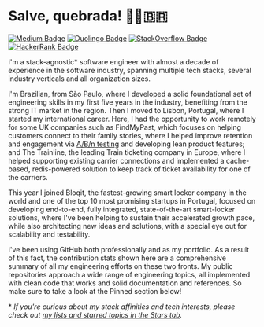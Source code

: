 # Salve, quebrada! ✊🏽🇧🇷

[![Medium Badge](https://img.shields.io/badge/Medium-12100E?style=for-the-badge&logo=medium&logoColor=white)](https://medium.com/@kaiosilveira)
[![Duolingo Badge](https://img.shields.io/badge/Duolingo-12100E?style=for-the-badge&logo=Duolingo&logoColor=white)](https://www.duolingo.com/profile/silveirakaio)
[![StackOverflow Badge](https://img.shields.io/badge/Stack_Overflow-12100E?style=for-the-badge&logo=stack-overflow&logoColor=white)](https://stackoverflow.com/users/18781325/kaio-silveira)
[![HackerRank Badge](https://img.shields.io/badge/-Hackerrank-12100E?style=for-the-badge&logo=HackerRank&logoColor=white)](https://www.hackerrank.com/silveira_kaio?hr_r=1)

I'm a stack-agnostic* software engineer with almost a decade of experience in the software industry, spanning multiple tech stacks, several industry verticals and all organization sizes.

I'm Brazilian, from São Paulo, where I developed a solid foundational set of engineering skills in my first five years in the industry, benefiting from the strong IT market in the region. Then I moved to Lisbon, Portugal, where I started my international career. Here, I had the opportunity to work remotely for some UK companies such as FindMyPast, which focuses on helping customers connect to their family stories, where I helped improve retention and engagement via [A/B/n testing](https://github.com/kaiosilveira/ab-testing-web-app) and developing lean product features; and The Trainline, the leading Train ticketing company in Europe, where I helped supporting existing carrier connections and implemented a cache-based, redis-powered solution to keep track of ticket availability for one of the carriers.

This year I joined Bloqit, the fastest-growing smart locker company in the world and one of the top 10 most promising startups in Portugal, focused on developing end-to-end, fully integrated, state-of-the-art smart-locker solutions, where I've been helping to sustain their accelerated growth pace, while also architecting new ideas and solutions, with a special eye out for scalability and testability.

I've been using GitHub both professionally and as my portfolio. As a result of this fact, the contribution stats shown here are a comprehensive summary of all my engineering efforts on these two fronts. My public repositories approach a wide range of engineering topics, all implemented with clean code that works and solid documentation and references. So make sure to take a look at the Pinned section below!

\* _If you're curious about my stack affinities and tech interests, please check out [my lists and starred topics in the Stars tab](https://github.com/kaiosilveira?tab=stars)._
